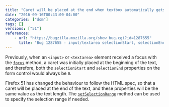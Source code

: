 ```yaml
---
title: "Caret will be placed at the end when textbox automatically gets focus"
date: "2016-09-16T00:43:00-04:00"
categories: ["dom"]
tags: []
versions: ["51"]
references:
    - url: "https://bugzilla.mozilla.org/show_bug.cgi?id=1287655"
      title: "Bug 1287655 - input/textarea selectionStart, selectionEnd should return cursor position when selection is empty"
---
```

Previously, when an `<input>` or `<textarea>` element received a focus with the [`focus`](https://developer.mozilla.org/en-US/docs/Web/API/HTMLElement/focus) method, a caret was initially placed at the beginning of the text, and therefore, both the `selectionStart` and `selectionEnd` properties on the form control would always be `0`.

Firefox 51 has changed the behaviour to follow the HTML spec, so that a caret will be placed at the end of the text, and these properties will be the same value as the text length. The [`setSelectionRange`](https://developer.mozilla.org/en-US/docs/Web/API/HTMLInputElement/setSelectionRange) method can be used to specify the selection range if needed.
